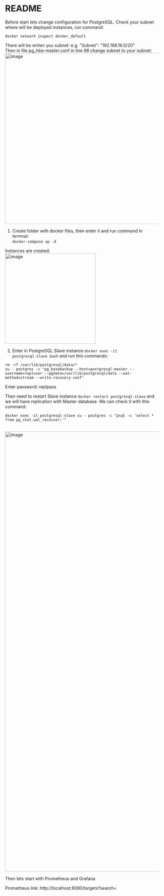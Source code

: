 # README

<p>Before start lets change configuration for PostgreSQL.
Check your subnet where will be deployed instances, run command:</p>
<p><code>docker network inspect docker_default </code></p>
There will be writen you subnet: e.g. "Subnet": "192.168.16.0/20"</br>
Then in file pg_hba-master.conf in line 98 change subnet to your subnet:<br>

<img width="559" alt="image" src="https://user-images.githubusercontent.com/73527990/201532909-da9e0f59-53f8-4414-817a-6e37cf2f15af.png">


1. Create folder with docker files, then enter it and run command in termnal:</br>
<code>docker-compose up -d</code> 

Instances are created:<br>
<img width="296" alt="image" src="https://user-images.githubusercontent.com/73527990/201534538-b655ef05-cc1b-4cd1-b4ef-05096757d995.png">

2. Enter in PostgreSQL Slave instance <code>docker exec -it postgresql-slave bash</code> and run this commands:
<p><code>rm -rf /var/lib/postgresql/data/*</code></br>
<code>su - postgres -c "pg_basebackup --host=postgresql-master --username=repluser --pgdata=/var/lib/postgresql/data --wal-method=stream --write-recovery-conf"</code></p>
<p>Enter password: replpass</p>
<p>Then need to restart Slave instance <code>docker restart postgresql-slave</code> and we will have replication with Master database.
We can check it with this command:</p>
<p><code>docker exec -it postgresql-slave su - postgres -c "psql -c 'select * from pg_stat_wal_receiver;'"</code></p>
</br>
<img width="1440" alt="image" src="https://user-images.githubusercontent.com/73527990/201532381-05093308-a906-4103-8a92-d7ce71ee2973.png">


<p>Then lets start with Prometheus and Grafana</p>

Prometheus link: http://localhost:9090/targets?search=

